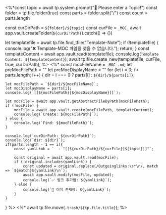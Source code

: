 <%*const topic = await tp.system.prompt("📘 Please enter a Topic!")
const folder = tp.file.folder(true)
const parts = folder.split("/")
const count = parts.length

const curDirPath = `${folder}/${topic}`
const curFile = `_MOC_`
await app.vault.createFolder(`${curDirPath}`).catch(() => {})

let templatefile = await tp.file.find_tfile("Template-Note");
if (!templatefile) {
	console.log("❌ Template-MOC 파일을 찾을 수 없습니다.");
	return;
}
const templateContent = await app.vault.read(templatefile);
console.log(`Template Content: ${templateContent}`);
await tp.file.create_new(templatefile, curFile, true, curDirPath);
%>
<%*
const mocFileName     = `_MOC_.md`;
let preMocFilePath    = ""
let preMocDisplayName = ""
for (let i = 0; i < parts.length; i++) {
	dir = i === 0 ? parts[i] : `${dir}/${parts[i]}`;
	
	let mocFilePath = `${dir}/${mocFileName}`;
	let mocDisplayName = parts[i];
	console.log(`[[${mocFilePath}|${mocDisplayName}]]`);
	
	let mocFile = await app.vault.getAbstractFileByPath(mocFilePath);
	if (!mocFile) {
		mocFile = await app.vault.create(mocFilePath, templateContent);
		console.log(`Create: ${mocFilePath}`);
	} else {
		console.log(`Find: ${mocFilePath}`);
	}

	console.log(`curDirPath: ${curDirPath}`);
	console.log(`dir: ${dir}`);
	if(parts.length - 1 == i){
		const yamlLink = `  - "[[${curDirPath}/${curFile}|${topic}]]"`;
		
		const original = await app.vault.read(mocFile);
		if (!original.includes(yamlLink)) {
			const updated = original.replace(/Outgoinglinks:\s*\n/, match => `${match}${yamlLink}\n`);
			await app.vault.modify(mocFile, updated);
			console.log(`✅ 링크 추가됨: ${yamlLink}`);
		} else {
			console.log(`🔁 이미 존재함: ${yamlLink}`);
		}
	}
}
%>
<%* await tp.file.move(`.trash/${tp.file.title}`); %>
